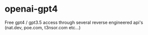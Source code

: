 # openai-gpt4
Free gpt4 / gpt3.5 access through several reverse engineered api's (nat.dev, poe.com, t3nsor.com etc...)
